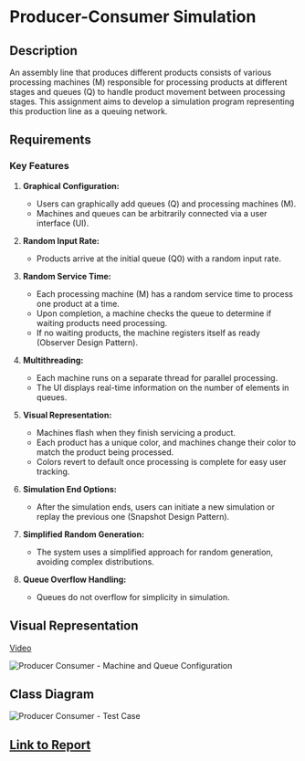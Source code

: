 # Producer-Consumer Simulation

## Description

An assembly line that produces different products consists of various processing machines (M) responsible for processing products at different stages and queues (Q) to handle product movement between processing stages. This assignment aims to develop a simulation program representing this production line as a queuing network.

## Requirements

### Key Features

1. **Graphical Configuration:**
   - Users can graphically add queues (Q) and processing machines (M).
   - Machines and queues can be arbitrarily connected via a user interface (UI).

2. **Random Input Rate:**
   - Products arrive at the initial queue (Q0) with a random input rate.

3. **Random Service Time:**
   - Each processing machine (M) has a random service time to process one product at a time.
   - Upon completion, a machine checks the queue to determine if waiting products need processing.
   - If no waiting products, the machine registers itself as ready (Observer Design Pattern).

4. **Multithreading:**
   - Each machine runs on a separate thread for parallel processing.
   - The UI displays real-time information on the number of elements in queues.

5. **Visual Representation:**
   - Machines flash when they finish servicing a product.
   - Each product has a unique color, and machines change their color to match the product being processed.
   - Colors revert to default once processing is complete for easy user tracking.

6. **Simulation End Options:**
   - After the simulation ends, users can initiate a new simulation or replay the previous one (Snapshot Design Pattern).

7. **Simplified Random Generation:**
   - The system uses a simplified approach for random generation, avoiding complex distributions.

8. **Queue Overflow Handling:**
   - Queues do not overflow for simplicity in simulation.

## Visual Representation

[Video](https://youtu.be/sH7EUyh7pes)

![Producer Consumer - Machine and Queue Configuration](https://github.com/Saifullah-1/Producer-Consumer/blob/master/Producer.jpg)

## Class Diagram

![Producer Consumer - Test Case](https://github.com/Saifullah-1/Producer-Consumer/blob/master/UML.png)

## [Link to Report](https://github.com/Saifullah-1/Producer-Consumer/blob/master/ProducerConsumerReport.pdf)

